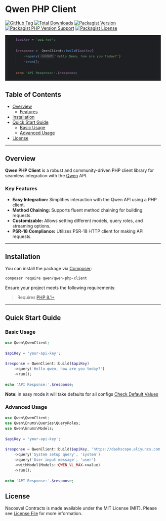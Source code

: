 # Qwen PHP Client

[![GitHub Tag](https://img.shields.io/github/v/tag/dependencies-packagist/qwen-php-client)](https://github.com/dependencies-packagist/qwen-php-client/tags)
[![Total Downloads](https://img.shields.io/packagist/dt/qwen/qwen-php-client?style=flat-square)](https://packagist.org/packages/qwen/qwen-php-client)
[![Packagist Version](https://img.shields.io/packagist/v/qwen/qwen-php-client)](https://packagist.org/packages/qwen/qwen-php-client)
[![Packagist PHP Version Support](https://img.shields.io/packagist/php-v/qwen/qwen-php-client)](https://github.com/dependencies-packagist/qwen-php-client)
[![Packagist License](https://img.shields.io/github/license/dependencies-packagist/qwen-php-client)](https://github.com/dependencies-packagist/qwen-php-client)

<p align="center">
  <a href="https://github.com/dependencies-packagist/qwen-php-client" target="_blank">
    <img src="./docs/qwen_screenshot.png?raw=true" alt="Qwen Usage">
  </a>
</p>

## Table of Contents

- [Overview](#Overview)
    - [Features](#key-Features)
- [Installation](#installation)
- [Quick Start Guide](#quick-start-guide)
    - [Basic Usage](#basic-usage)
    - [Advanced Usage](#advanced-usage)
- [License](#license)

---

## Overview

**Qwen PHP Client** is a robust and community-driven PHP client library for seamless integration with the [Qwen](https://qwenlm.ai/) API.

### Key Features

- **Easy Integration:** Simplifies interaction with the Qwen API using a PHP client.
- **Method Chaining:** Supports fluent method chaining for building requests.
- **Customizable:** Allows setting different models, query roles, and streaming options.
- **PSR-18 Compliance:** Utilizes PSR-18 HTTP client for making API requests.

---

## Installation

You can install the package via [Composer](https://getcomposer.org/):

```bash
composer require qwen/qwen-php-client
```

Ensure your project meets the following requirements:

> Requires [PHP 8.1+](https://php.net/releases/)

---

## Quick Start Guide

### Basic Usage

```php
use Qwen\QwenClient;

$apiKey = 'your-api-key';

$response = QwenClient::build($apiKey)
    ->query('Hello qwen, how are you today?')
    ->run();

echo 'API Response:'.$response;
```

**Note**: in easy mode it will take defaults for all configs [Check Default Values](src/Enums/Configs/DefaultConfigs.php)

### Advanced Usage

```php
use Qwen\QwenClient;
use Qwen\Enums\Queries\QueryRoles;
use Qwen\Enums\Models;

$apiKey = 'your-api-key';

$response = QwenClient::build($apiKey, 'https://dashscope.aliyuncs.com', 500)
    ->query('System setup query', 'system')
    ->query('User input message', 'user')
    ->withModel(Models::QWEN_VL_MAX->value)
    ->run();

echo 'API Response:'.$response;
```

## License

Nacosvel Contracts is made available under the MIT License (MIT). Please see [License File](LICENSE) for more information.
